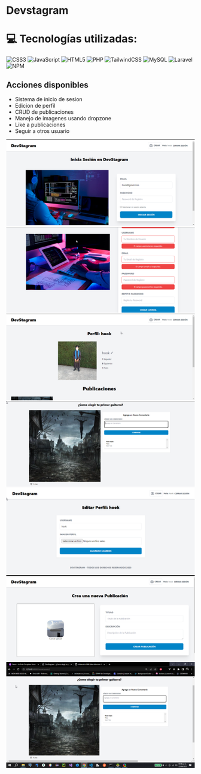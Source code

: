 # Devstagram
# 💻 Tecnologías utilizadas:
![CSS3](https://img.shields.io/badge/css3-%231572B6.svg?style=for-the-badge&logo=css3&logoColor=white) 
![JavaScript](https://img.shields.io/badge/javascript-%23323330.svg?style=for-the-badge&logo=javascript&logoColor=%23F7DF1E) 
![HTML5](https://img.shields.io/badge/html5-%23E34F26.svg?style=for-the-badge&logo=html5&logoColor=white) 
![PHP](https://img.shields.io/badge/php-%23777BB4.svg?style=for-the-badge&logo=php&logoColor=white)
 ![TailwindCSS](https://img.shields.io/badge/tailwindcss-%2338B2AC.svg?style=for-the-badge&logo=tailwind-css&logoColor=white) 
 ![MySQL](https://img.shields.io/badge/mysql-%2300f.svg?style=for-the-badge&logo=mysql&logoColor=white)
 ![Laravel](https://img.shields.io/badge/laravel-%23FF2D20.svg?style=for-the-badge&logo=laravel&logoColor=white) 
 ![NPM](https://img.shields.io/badge/NPM-%23000000.svg?style=for-the-badge&logo=npm&logoColor=white)

## Acciones disponibles

- Sistema de inicio de sesion
- Edicion de perfil
- CRUD de publicaciones
- Manejo de imagenes usando dropzone
- Like a publicaciones
- Seguir a otros usuario

![Inicio](/capturas/captura%20(2).png)
![Inicio](/capturas/captura%20(4).png)
![Inicio](/capturas/captura%20(3).png)
![Inicio](/capturas/captura%20(1).png)
![Inicio](/capturas/captura%20(5).png)
![Inicio](/capturas/captura%20(6).png)
![Inicio](/capturas/captura%20(7).png)
